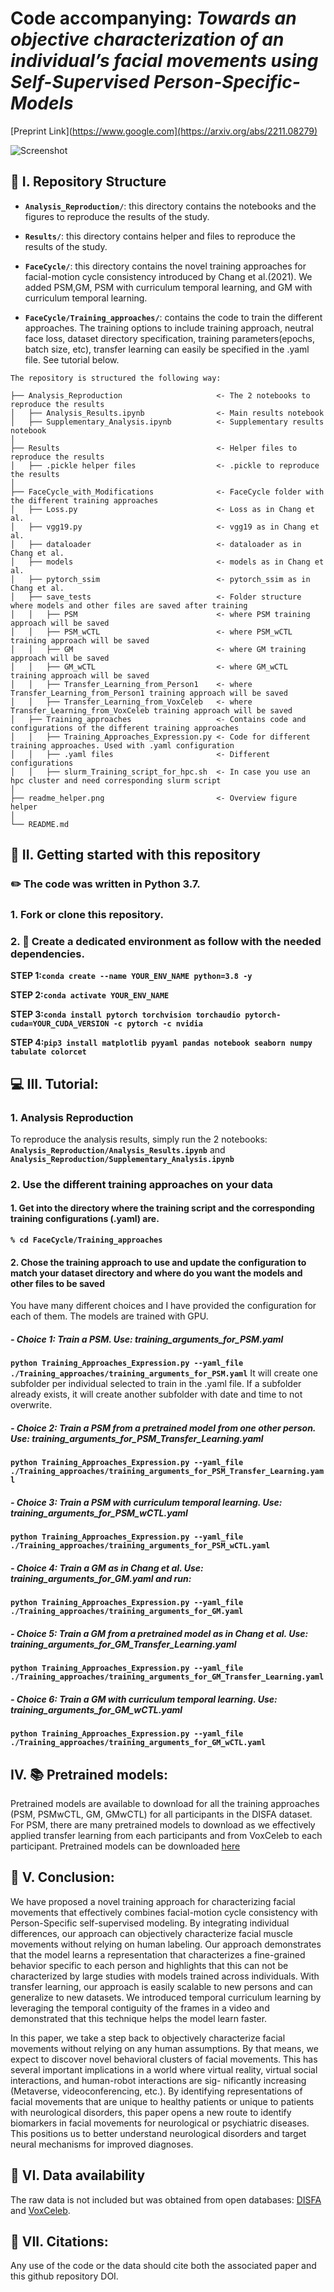 # Code accompanying: *Towards an objective characterization of an individual’s facial movements using Self-Supervised Person-Specific-Models*

[Preprint Link](https://www.google.com](https://arxiv.org/abs/2211.08279)
 
![Screenshot](readme_helper.png)

## 📂 I. Repository Structure

- **`Analysis_Reproduction/`**: this directory contains the notebooks and the figures to reproduce the results of the study.

- **`Results/`**: this directory contains helper and files to reproduce the results of the study.

- **`FaceCycle/`**: this directory contains the novel training approaches for facial-motion cycle consistency introduced by Chang et al.(2021). We added PSM,GM, PSM with curriculum temporal learning, and GM with curriculum temporal learning.

-  **`FaceCycle/Training_approaches/`**:  contains the code to train the different approaches. The training options to include training approach, neutral face loss, dataset directory specification, training parameters(epochs, batch size, etc), transfer learning can easily be specified in the .yaml file. See tutorial below.

```
The repository is structured the following way:

├── Analysis_Reproduction                     <- The 2 notebooks to reproduce the results
│   ├── Analysis_Results.ipynb                <- Main results notebook
│   ├── Supplementary_Analysis.ipynb          <- Supplementary results notebook
│
├── Results                                   <- Helper files to reproduce the results
│   ├── .pickle helper files                  <- .pickle to reproduce the results
│
├── FaceCycle_with_Modifications              <- FaceCycle folder with the different training approaches
│   ├── Loss.py                               <- Loss as in Chang et al.               
│   ├── vgg19.py                              <- vgg19 as in Chang et al.  
│   ├── dataloader                            <- dataloader as in Chang et al.
│   ├── models                                <- models as in Chang et al.
│   ├── pytorch_ssim                          <- pytorch_ssim as in Chang et al.
│   ├── save_tests                            <- Folder structure where models and other files are saved after training
│   │   ├── PSM                               <- where PSM training approach will be saved
│   │   ├── PSM_wCTL                          <- where PSM_wCTL training approach will be saved
│   │   ├── GM                                <- where GM training approach will be saved
│   │   ├── GM_wCTL                           <- where GM_wCTL training approach will be saved
│   │   ├── Transfer_Learning_from_Person1    <- where Transfer_Learning_from_Person1 training approach will be saved
│   │   ├── Transfer_Learning_from_VoxCeleb   <- where Transfer_Learning_from_VoxCeleb training approach will be saved
│   ├── Training_approaches                   <- Contains code and configurations of the different training approaches
│   │   ├── Training_Approaches_Expression.py <- Code for different training approaches. Used with .yaml configuration
│   │   ├── .yaml files                       <- Different configurations 
│   │   ├── slurm_Training_script_for_hpc.sh  <- In case you use an hpc cluster and need corresponding slurm script
│
├── readme_helper.png                         <- Overview figure helper
│
└── README.md

```
## 🚀 II. Getting started with this repository

### ✏️ The code was written in Python 3.7.

### 1. Fork or clone this repository.

### 2. 🔨 Create a dedicated environment as follow with the needed dependencies.

**STEP 1:`conda create --name YOUR_ENV_NAME python=3.8 -y`**

**STEP 2:`conda activate YOUR_ENV_NAME`**

**STEP 3:`conda install pytorch torchvision torchaudio pytorch-cuda=YOUR_CUDA_VERSION -c pytorch -c nvidia`**

**STEP 4:`pip3 install matplotlib pyyaml pandas notebook seaborn numpy tabulate colorcet`**

## 💻 III. Tutorial:

### 1. Analysis Reproduction
To reproduce the analysis results, simply run the 2 notebooks: **`Analysis_Reproduction/Analysis_Results.ipynb`** and **`Analysis_Reproduction/Supplementary_Analysis.ipynb`**

### 2. Use the different training approaches on your data

#### 1. Get into the directory where the training script and the corresponding training configurations (.yaml) are.

**`% cd FaceCycle/Training_approaches`**

#### 2. Chose the training approach to use and update the configuration to match your dataset directory and where do you want the models and other files to be saved
You have many different choices and I have provided the configuration for each of them. The models are trained with GPU.
##### - Choice 1: Train a PSM. Use: training_arguments_for_PSM.yaml
**`python Training_Approaches_Expression.py --yaml_file ./Training_approaches/training_arguments_for_PSM.yaml`**
It will create one subfolder per individual selected to train in the .yaml file. If a subfolder already exists, it will create another subfolder with date and time to not overwrite.
##### - Choice 2: Train a PSM from a pretrained model from one other person. Use: training_arguments_for_PSM_Transfer_Learning.yaml
**`python Training_Approaches_Expression.py --yaml_file ./Training_approaches/training_arguments_for_PSM_Transfer_Learning.yaml`**
##### - Choice 3: Train a PSM with curriculum temporal learning. Use: training_arguments_for_PSM_wCTL.yaml
**`python Training_Approaches_Expression.py --yaml_file ./Training_approaches/training_arguments_for_PSM_wCTL.yaml`**
##### - Choice 4: Train a GM as in Chang et al. Use: training_arguments_for_GM.yaml and run:
**`python Training_Approaches_Expression.py --yaml_file ./Training_approaches/training_arguments_for_GM.yaml`**
##### - Choice 5: Train a GM from a pretrained model as in Chang et al. Use: training_arguments_for_GM_Transfer_Learning.yaml
**`python Training_Approaches_Expression.py --yaml_file ./Training_approaches/training_arguments_for_GM_Transfer_Learning.yaml`**
##### - Choice 6: Train a GM with curriculum temporal learning. Use: training_arguments_for_GM_wCTL.yaml
**`python Training_Approaches_Expression.py --yaml_file ./Training_approaches/training_arguments_for_GM_wCTL.yaml`**

## IV. 📚 Pretrained models:
Pretrained models are available to download for all the training approaches (PSM, PSMwCTL, GM, GMwCTL) for all participants in the DISFA dataset.
For PSM, there are many pretrained models to download as we effectively applied transfer learning from each participants and from VoxCeleb to each participant.
Pretrained models can be downloaded [here](https://www.dropbox.com/sh/8twdubx28mec0g6/AAA3a19L6y8YAeC47QhoEESMa?dl=0)
## 📗 V. Conclusion:
We have proposed a novel training approach for characterizing facial movements that effectively combines facial-motion cycle consistency with Person-Specific self-supervised modeling. By integrating individual differences, our approach can objectively characterize facial muscle movements without relying on human labeling. Our approach demonstrates that the model learns a representation that characterizes a fine-grained behavior specific to each person and highlights that this can not be characterized by large studies with models trained across individuals. With transfer learning, our approach is easily scalable to new persons and can generalize to new datasets. We introduced temporal curriculum learning by leveraging the temporal contiguity of the frames in a video and demonstrated that this technique helps the model learn faster.

In this paper, we take a step back to objectively characterize facial movements without relying on any human assumptions. By that means, we expect to discover novel behavioral clusters of facial movements. This has several important implications in a world where virtual reality, virtual social interactions, and human-robot interactions are sig- nificantly increasing (Metaverse, videoconferencing, etc.). By identifying representations of facial movements that are unique to healthy patients or unique to patients with neurological disorders, this paper opens a new route to identify biomarkers in facial movements for neurological or psychiatric diseases. This positions us to better understand neurological disorders and target neural mechanisms for improved diagnoses.

## 💾 VI. Data availability
The raw data is not included but was obtained from open databases: [DISFA](http://mohammadmahoor.com/disfa/) and [VoxCeleb](https://www.robots.ox.ac.uk/~vgg/data/voxceleb/).
## 📌 VII. Citations:
Any use of the code or the data should cite both the associated paper and this github repository DOI.
